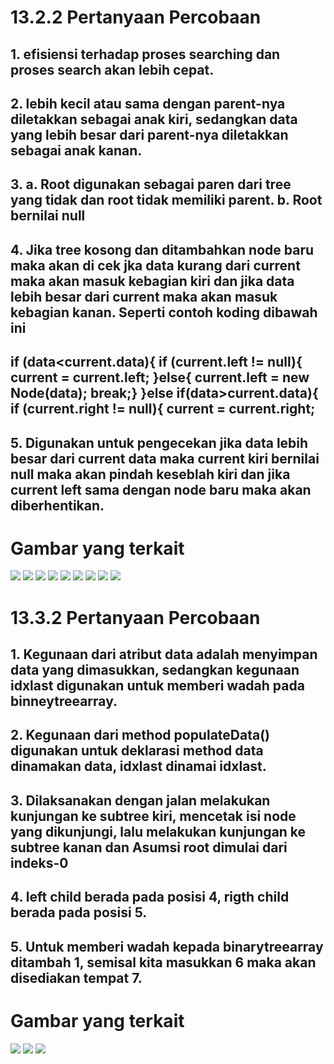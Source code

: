 # 13.2.2 Pertanyaan Percobaan 
## 1. efisiensi terhadap proses searching dan proses search akan lebih cepat.
## 2. lebih kecil atau sama dengan parent-nya diletakkan sebagai anak kiri, sedangkan data yang lebih besar dari parent-nya diletakkan sebagai anak kanan.
## 3. a. Root digunakan sebagai paren dari tree yang tidak dan root tidak memiliki parent. b. Root bernilai null
## 4. Jika tree kosong dan ditambahkan node baru maka akan di cek jka data kurang dari current maka akan masuk kebagian kiri dan jika data lebih besar dari current maka akan masuk kebagian kanan. Seperti contoh koding dibawah ini
## if (data<current.data){ if (current.left != null){ current = current.left; }else{ current.left = new Node(data); break;} }else if(data>current.data){ if (current.right != null){ current = current.right;
## 5. Digunakan untuk pengecekan jika data lebih besar dari current data  maka current kiri bernilai null maka akan pindah keseblah kiri dan jika current left sama dengan node baru maka akan diberhentikan.
# Gambar yang terkait
<img src = "node.png">
<img src = "bt1.png">
<img src = "bt2.png">
<img src = "bt3.png">
<img src = "bt4.png">
<img src = "bt5.png">
<img src = "btm.png">
<img src = "hasilbt1.png">
<img src = "hasilbt2.png">

# 13.3.2 Pertanyaan Percobaan 
## 1. Kegunaan dari atribut data adalah menyimpan data yang dimasukkan, sedangkan kegunaan idxlast digunakan untuk memberi wadah pada binneytreearray.
## 2. Kegunaan dari method populateData() digunakan untuk deklarasi method data dinamakan data, idxlast dinamai idxlast.
## 3. Dilaksanakan dengan jalan melakukan kunjungan ke subtree kiri, mencetak isi node yang dikunjungi, lalu melakukan kunjungan ke subtree kanan dan Asumsi root dimulai dari indeks-0
## 4. left child berada pada posisi 4, rigth child berada pada posisi 5.
## 5. Untuk memberi wadah kepada binarytreearray ditambah 1, semisal kita masukkan 6 maka akan disediakan tempat 7.

# Gambar yang terkait
<img src = "bta.png">
<img src = "btam.png">
<img src = "haslibta.png">
